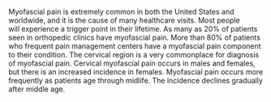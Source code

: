 Myofascial pain is extremely common in both the United States and worldwide, and it is the cause of many healthcare visits. Most people will experience a trigger point in their lifetime. As many as 20% of patients seen in orthopedic clinics have myofascial pain. More than 80% of patients who frequent pain management centers have a myofascial pain component to their condition. The cervical region is a very commonplace for diagnosis of myofascial pain. Cervical myofascial pain occurs in males and females, but there is an increased incidence in females. Myofascial pain occurs more frequently as patients age through midlife. The incidence declines gradually after middle age.